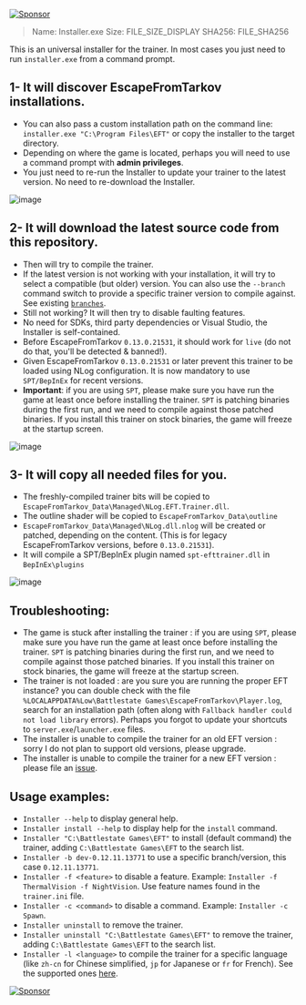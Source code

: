 [![Sponsor](https://img.shields.io/badge/sponsor-%E2%9D%A4-lightgrey?logo=github&style=flat-square)](https://github.com/sponsors/sailro)

> Name: Installer.exe
> Size: FILE_SIZE_DISPLAY
> SHA256: FILE_SHA256

This is an universal installer for the trainer. In most cases you just need to run `installer.exe` from a command prompt.

## 1- It will discover EscapeFromTarkov installations. 
- You can also pass a custom installation path on the command line: `installer.exe "C:\Program Files\EFT"` or copy the installer to the target directory.
- Depending on where the game is located, perhaps you will need to use a command prompt with **admin privileges**. 
- You just need to re-run the Installer to update your trainer to the latest version. No need to re-download the Installer.

![image](https://user-images.githubusercontent.com/638167/144761827-e233ec42-3541-4309-967b-43878b21c5bd.png)

## 2- It will download the latest source code from this repository.
- Then will try to compile the trainer. 
- If the latest version is not working with your installation, it will try to select a compatible (but older) version. You can also use the `--branch` command switch to provide a specific trainer version to compile against. See existing [`branches`](https://github.com/sailro/EscapeFromTarkov-Trainer/branches).
- Still not working? It will then try to disable faulting features.
- No need for SDKs, third party dependencies or Visual Studio, the Installer is self-contained. 
- Before EscapeFromTarkov `0.13.0.21531`, it should work for `live` (do not do that, you'll be detected & banned!).
- Given EscapeFromTarkov `0.13.0.21531`  or later prevent this trainer to be loaded using NLog configuration. It is now mandatory to use `SPT/BepInEx` for recent versions.
- **Important**: if you are using `SPT`, please make sure you have run the game at least once before installing the trainer. `SPT` is patching binaries during the first run, and we need to compile against those patched binaries. If you install this trainer on stock binaries, the game will freeze at the startup screen.

![image](https://user-images.githubusercontent.com/638167/146071436-401b4f80-f4bb-4dfb-8cdc-23ef5bfc79c3.png)

## 3- It will copy all needed files for you.
- The freshly-compiled trainer bits will be copied to `EscapeFromTarkov_Data\Managed\NLog.EFT.Trainer.dll`.
- The outline shader will be copied to `EscapeFromTarkov_Data\outline`
- `EscapeFromTarkov_Data\Managed\NLog.dll.nlog` will be created or patched, depending on the content. (This is for legacy EscapeFromTarkov versions, before `0.13.0.21531`).
- It will compile a SPT/BepInEx plugin named `spt-efttrainer.dll` in `BepInEx\plugins` 

![image](https://user-images.githubusercontent.com/638167/211163262-e49bca08-642c-4512-b92f-c2c1de4bead1.png)

## Troubleshooting:
- The game is stuck after installing the trainer : if you are using `SPT`, please make sure you have run the game at least once before installing the trainer. `SPT` is patching binaries during the first run, and we need to compile against those patched binaries. If you install this trainer on stock binaries, the game will freeze at the startup screen.
- The trainer is not loaded : are you sure you are running the proper EFT instance? you can double check with the file `%LOCALAPPDATA%Low\Battlestate Games\EscapeFromTarkov\Player.log`, search for an installation path (often along with `Fallback handler could not load library` errors). Perhaps you forgot to update your shortcuts to `server.exe`/`launcher.exe` files.
- The installer is unable to compile the trainer for an old EFT version : sorry I do not plan to support old versions, please upgrade.
- The installer is unable to compile the trainer for a new EFT version : please file an [issue](https://github.com/sailro/EscapeFromTarkov-Trainer/issues/new/choose).

## Usage examples:
- `Installer --help` to display general help.
- `Installer install --help` to display help for the `install` command.
- `Installer "C:\Battlestate Games\EFT"` to install (default command) the trainer, adding `C:\Battlestate Games\EFT` to the search list.
- `Installer -b dev-0.12.11.13771` to use a specific branch/version, this case `0.12.11.13771`.
- `Installer -f <feature>` to disable a feature. Example: `Installer -f ThermalVision -f NightVision`. Use feature names found in the `trainer.ini` file.
- `Installer -c <command>` to disable a command. Example: `Installer -c Spawn`.
- `Installer uninstall` to remove the trainer.
- `Installer uninstall "C:\Battlestate Games\EFT"` to remove the trainer, adding `C:\Battlestate Games\EFT` to the search list.
- `Installer -l <language>` to compile the trainer for a specific language (like `zh-cn` for Chinese simplified, `jp` for Japanese or `fr` for French). See the supported ones [here](https://github.com/sailro/EscapeFromTarkov-Trainer/tree/master/Properties).

[![Sponsor](https://img.shields.io/badge/sponsor-%E2%9D%A4-lightgrey?logo=github&style=flat-square)](https://github.com/sponsors/sailro)
